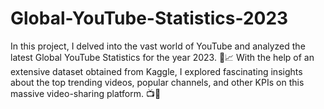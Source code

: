 # Global-YouTube-Statistics-2023
In this project, I delved into the vast world of YouTube and analyzed the latest Global YouTube Statistics for the year 2023. 📅📈 With the help of an extensive dataset obtained from Kaggle, I explored fascinating insights about the top trending videos, popular channels, and other KPIs on this massive video-sharing platform. 📺🚀
